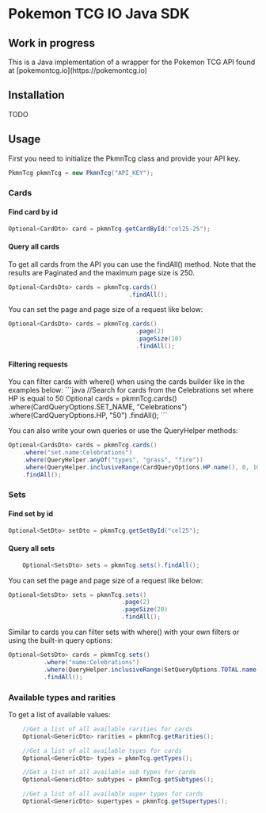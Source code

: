 <h1>Pokemon TCG IO Java SDK</h1>
<h2>Work in progress</h2>
This is a Java implementation of a wrapper for the Pokemon TCG API found at [pokemontcg.io](https://pokemontcg.io)

<h2>Installation</h2>
TODO

<h2>Usage</h2>
First you need to initialize the PkmnTcg class and provide your API key.

```java
PkmnTcg pkmnTcg = new PkmnTcg("API_KEY");
```

<h3>Cards</h3>

<h4>Find card by id</h4>

```java
Optional<CardDto> card = pkmnTcg.getCardById("cel25-25");
```

<h4>Query all cards</h4>

To get all cards from the API you can use the findAll() method.
Note that the results are Paginated and the maximum page size is 250.

```java
Optional<CardsDto> cards = pkmnTcg.cards()
                                  .findAll();
```

You can set the page and page size of a request like below:

```java
Optional<CardsDto> cards = pkmnTcg.cards()
                                    .page(2)
                                    .pageSize(10)
                                    .findAll();
```
<h4>Filtering requests</h4>
You can filter cards with where() when using the cards builder like in the examples below:
```java
//Search for cards from the Celebrations set where HP is equal to 50
Optional<CardsDto> cards = pkmnTcg.cards()
          .where(CardQueryOptions.SET_NAME, "Celebrations")
          .where(CardQueryOptions.HP, "50")
          .findAll();
```

You can also write your own queries or use the QueryHelper methods:

```java
Optional<CardsDto> cards = pkmnTcg.cards()
    .where("set.name:Celebrations")
    .where(QueryHelper.anyOf("types", "grass", "fire"))
    .where(QueryHelper.inclusiveRange(CardQueryOptions.HP.name(), 0, 100))
    .findAll();
```

<h3>Sets</h3>

<h4>Find set by id</h4>

```java
Optional<SetDto> setDto = pkmnTcg.getSetById("cel25");
```

<h4>Query all sets</h4>

```java
    Optional<SetsDto> sets = pkmnTcg.sets().findAll();
```

You can set the page and page size of a request like below:

```java
Optional<SetsDto> sets = pkmnTcg.sets()
                                .page(2)
                                .pageSize(20)
                                .findAll();
```

Similar to cards you can filter sets with where() with your own filters or using the built-in query options:

```java
Optional<SetsDto> cards = pkmnTcg.sets()
          .where("name:Celebrations")
          .where(QueryHelper.inclusiveRange(SetQueryOptions.TOTAL.name(), 0, 100))
          .findAll();
```

<h3>Available types and rarities</h3>
To get a list of available values:

```java
    //Get a list of all available rarities for cards
    Optional<GenericDto> rarities = pkmnTcg.getRarities();

    //Get a list of all available types for cards
    Optional<GenericDto> types = pkmnTcg.getTypes();

    //Get a list of all available sub types for cards
    Optional<GenericDto> subtypes = pkmnTcg.getSubtypes();

    //Get a list of all available super types for cards
    Optional<GenericDto> supertypes = pkmnTcg.getSupertypes();
```
